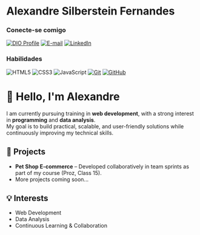 
# Alexandre Silberstein Fernandes
[//]: # (Alexandre, um espírito curioso e falante,  )
[//]: # (Na juventude, o mundo da TI o fascinou de instante,  )
[//]: # (Mas a vida o levou por outros rumos, distintos caminhos,  )
[//]: # (Até que, aos quarenta, decidiu seguir seus destinos.)

[//]: # (A paixão por tecnologia sempre viveu em seu coração,  )
[//]: # (Mesmo com as reviravoltas da vida, não perdeu a direção,  )
[//]: # (Agora, com determinação e sede de aprender,  )
[//]: # (Na arte da programação, ele resolveu se envolver.  )

### Conecte-se comigo
[![DIO Profile](https://img.shields.io/badge/-Meu%20Perfil%20na%20DIO-30A3DC?style=for-the-badge)](https://web.dio.me/users/silberstein28/)
[![E-mail](https://img.shields.io/badge/-Email-000?style=for-the-badge&logo=microsoft-outlook&logoColor=E94D5F)](mailto:alexandresfdev@gmail.com)
[![LinkedIn](https://img.shields.io/badge/-LinkedIn-000?style=for-the-badge&logo=linkedin&logoColor=30A3DC)](https://www.linkedin.com/in/alexandre-silberstein-fernandes-a55027237/)


### Habilidades
![HTML5](https://img.shields.io/badge/HTML-000?style=for-the-badge&logo=html5&logoColor=30A3DC)
![CSS3](https://img.shields.io/badge/CSS3-000?style=for-the-badge&logo=css3&logoColor=E94D5F)
![JavaScript](https://img.shields.io/badge/JavaScript-000?style=for-the-badge&logo=javascript&logoColor=30A3DC)
[![Git](https://img.shields.io/badge/Git-000?style=for-the-badge&logo=git&logoColor=E94D5F)](https://git-scm.com/doc) 
[![GitHub](https://img.shields.io/badge/GitHub-000?style=for-the-badge&logo=github&logoColor=30A3DC)](https://docs.github.com/)

# 👋 Hello, I'm Alexandre

I am currently pursuing training in **web development**, with a strong interest in **programming** and **data analysis**.  
My goal is to build practical, scalable, and user-friendly solutions while continuously improving my technical skills.  

## 🚀 Projects
- **Pet Shop E-commerce** – Developed collaboratively in team sprints as part of my course (Proz, Class 15).  
- More projects coming soon...  

## 💡 Interests
- Web Development  
- Data Analysis  
- Continuous Learning & Collaboration 


